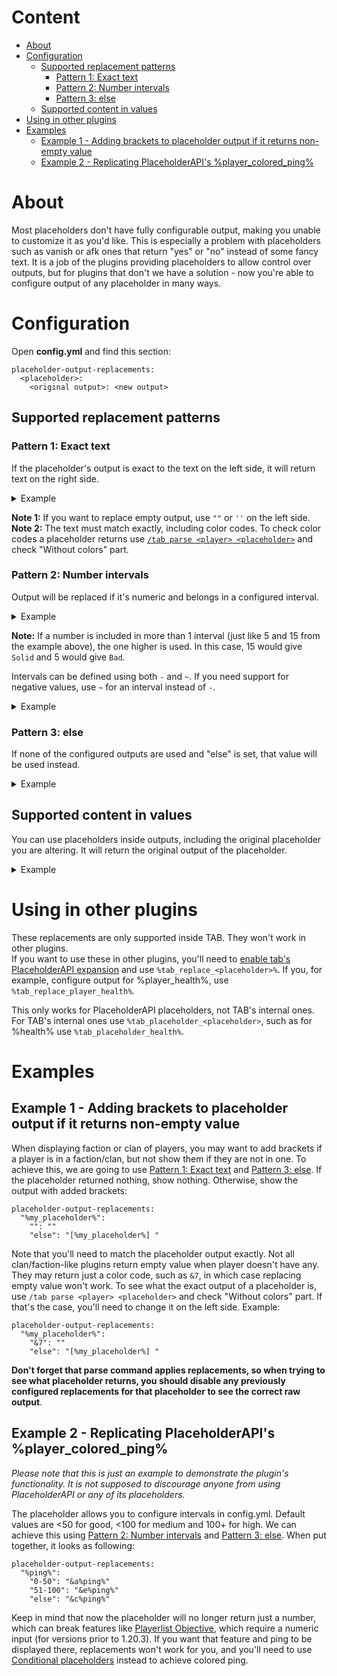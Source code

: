 # Content
* [About](#about)
* [Configuration](#configuration)
    * [Supported replacement patterns](#supported-replacement-patterns)
        * [Pattern 1: Exact text](#pattern-1-exact-text)
        * [Pattern 2: Number intervals](#pattern-2-number-intervals)
        * [Pattern 3: else](#pattern-3-else)
    * [Supported content in values](#supported-content-in-values)
* [Using in other plugins](#using-in-other-plugins)
* [Examples](#examples)
    * [Example 1 - Adding brackets to placeholder output if it returns non-empty value](#example-1---adding-brackets-to-placeholder-output-if-it-returns-non-empty-value)
    * [Example 2 - Replicating PlaceholderAPI's %player_colored_ping%](#example-2---replicating-placeholderapis-player_colored_ping)

# About
Most placeholders don't have fully configurable output, making you unable to customize it as you'd like.
This is especially a problem with placeholders such as vanish or afk ones that return "yes"
or "no" instead of some fancy text.
It is a job of the plugins providing placeholders to allow control over outputs,
but for plugins that don't we have a solution - now you're able to configure output of any placeholder in many ways.

# Configuration
Open **config.yml** and find this section:
```
placeholder-output-replacements:
  <placeholder>:
    <original output>: <new output>
```

## Supported replacement patterns

### Pattern 1: Exact text
If the placeholder's output is exact to the text on the left side, it will return text on the right side.
<details>
  <summary>Example</summary>

```
placeholder-output-replacements:
  "%tps%":
    "20": "Running at perfect 20 TPS!"
  "%essentials_vanished%":
    "yes": " &7[V]"
    "no": ""
```

</details>

**Note 1:** If you want to replace empty output, use `""` or `''` on the left side.  
**Note 2:** The text must match exactly, including color codes. To check color codes a placeholder returns use [`/tab parse <player> <placeholder>`](https://github.com/NEZNAMY/TAB/wiki/Commands-&-Permissions#tab-parse-text) and check "Without colors" part.

### Pattern 2: Number intervals
Output will be replaced if it's numeric and belongs in a configured interval.
<details>
  <summary>Example</summary>

```
placeholder-output-replacements:
  "%tps%":
    "15-20": "Solid"
    "5-15": "Bad"
    "0-5": "Terrible"
```
</details>

**Note:** If a number is included in more than 1 interval (just like 5 and 15 from the example above), the one higher is used. In this case, 15 would give `Solid` and 5 would give `Bad`.

Intervals can be defined using both `-` and `~`.
If you need support for negative values, use `~` for an interval instead of `-`.
<details>
  <summary>Example</summary>

```
placeholder-output-replacements:
  "%my_negative_placeholder%":
    "-100~-1": "Negative"
    "0": "Zero"
    "1-100": "Positive"
```
</details>

### Pattern 3: else
If none of the configured outputs are used and "else" is set, that value will be used instead.
<details>
  <summary>Example</summary>

```
placeholder-output-replacements:
  "%tps%":
    "20": "Running at perfect 20 TPS!"
    "15-20": "Solid"
    "5-15": "Bad"
    "else": "Terrible" #0-5 in this case
```
</details>

## Supported content in values
You can use placeholders inside outputs, including the original placeholder you are altering.
It will return the original output of the placeholder.
<details>
  <summary>Example</summary>

```
placeholder-output-replacements:
  "%tps%":
    "20": "Running at perfect 20 TPS!"
    "15-20": "%tps% (Solid)"
    "5-15": "%tps% (Bad)"
    "else": "%tps% (Terrible)"
```

With this example, if TPS reaches, for example 17.5, the output would be `17.5 (Solid)`.
</details>

# Using in other plugins
These replacements are only supported inside TAB. They won't work in other plugins.  
If you want to use these in other plugins, you'll need to [enable tab's PlaceholderAPI expansion](https://github.com/NEZNAMY/TAB/wiki/Placeholders#placeholderapi) and use `%tab_replace_<placeholder>%`. If you, for example, configure output for %player_health%, use `%tab_replace_player_health%`.

This only works for PlaceholderAPI placeholders, not TAB's internal ones. For TAB's internal ones use `%tab_placeholder_<placeholder>`, such as for %health% use `%tab_placeholder_health%`.

# Examples
## Example 1 - Adding brackets to placeholder output if it returns non-empty value
When displaying faction or clan of players, you may want to add brackets if a player is in a faction/clan,
but not show them if they are not in one.
To achieve this,
we are going to use [Pattern 1: Exact text](#pattern-1-exact-text) and [Pattern 3: else](#pattern-3-else).
If the placeholder returned nothing, show nothing.
Otherwise, show the output with added brackets:
```
placeholder-output-replacements:
  "%my_placeholder%":
    "": ""
    "else": "[%my_placeholder%] "
```
Note that you'll need to match the placeholder output exactly. Not all clan/faction-like plugins return empty value when player doesn't have any. They may return just a color code, such as `&7`, in which case replacing empty value won't work. To see what the exact output of a placeholder is, use `/tab parse <player> <placeholder>` and check "Without colors" part. If that's the case, you'll need to change it on the left side. Example:
```
placeholder-output-replacements:
  "%my_placeholder%":
    "&7": ""
    "else": "[%my_placeholder%] "
```
**Don't forget that parse command applies replacements, so when trying to see what placeholder returns, you should disable any previously configured replacements for that placeholder to see the correct raw output**.
## Example 2 - Replicating PlaceholderAPI's %player_colored_ping%
*Please note that this is just an example to demonstrate the plugin's functionality. It is not supposed to discourage anyone from using PlaceholderAPI or any of its placeholders.*

The placeholder allows you to configure intervals in config.yml. Default values are <50 for good, <100 for medium and 100+ for high. We can achieve this using [Pattern 2: Number intervals](#pattern-2-number-intervals) and [Pattern 3: else](#pattern-3-else). When put together, it looks as following:
```
placeholder-output-replacements:
  "%ping%":
    "0-50": "&a%ping%"
    "51-100": "&e%ping%"
    "else": "&c%ping%"
```
Keep in mind that now the placeholder will no longer return just a number,
which can break features like [Playerlist Objective](https://github.com/NEZNAMY/TAB/wiki/Feature-guide:-Playerlist-Objective),
which require a numeric input (for versions prior to 1.20.3).
If you want that feature and ping to be displayed there, replacements won't work for you,
and you'll need
to use [Conditional placeholders](https://github.com/NEZNAMY/TAB/wiki/Feature-guide:-Conditional-placeholders) instead
to achieve colored ping.